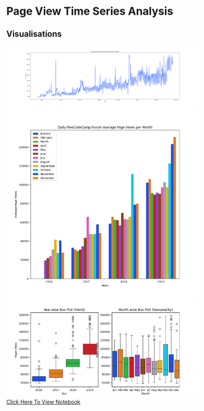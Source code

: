 # Page View Time Series Analysis
## Visualisations
![Line Plot](https://github.com/mathias-wb/page-view-time-series-visualisations/blob/main/line_plot.png)
![Bar Plot](https://github.com/mathias-wb/page-view-time-series-visualisations/blob/main/bar_plot.png)
![Box Plot](https://github.com/mathias-wb/page-view-time-series-visualisations/blob/main/box_plot.png)
[Click Here To View Notebook](https://github.com/mathias-wb/page-view-time-series-visualisations/blob/main/main.ipynb)
